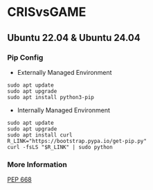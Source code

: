 # CRISvsGAME

## Ubuntu 22.04 & Ubuntu 24.04

### Pip Config

-   Externally Managed Environment

```
sudo apt update
sudo apt upgrade
sudo apt install python3-pip
```

-   Internally Managed Environment

```
sudo apt update
sudo apt upgrade
sudo apt install curl
R_LINK="https://bootstrap.pypa.io/get-pip.py"
curl -fsLS "$R_LINK" | sudo python
```

### More Information

[PEP 668](https://peps.python.org/pep-0668/)
